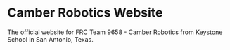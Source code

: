 # Camber Robotics Website

The official website for FRC Team 9658 - Camber Robotics from Keystone School in San Antonio, Texas.